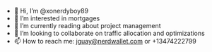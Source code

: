 - 👋 Hi, I’m @xonerdyboy89
- 👀 I’m interested in mortgages
- 🌱 I’m currently reading about project management
- 💞️ I’m looking to collaborate on traffic allocation and optimizations
- 📫 How to reach me: jguay@nerdwallet.com or +13474222799

<!---
xonerdyboy89/xonerdyboy89 is a ✨ special ✨ repository because its `README.md` (this file) appears on your GitHub profile.
You can click the Preview link to take a look at your changes.
--->
